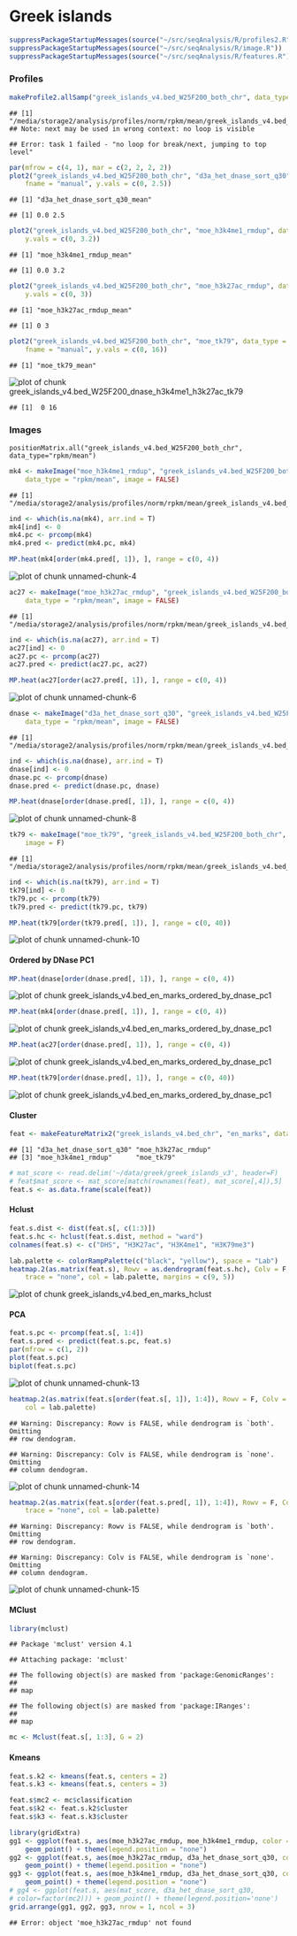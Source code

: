 Greek islands
========================================================


```r
suppressPackageStartupMessages(source("~/src/seqAnalysis/R/profiles2.R"))
suppressPackageStartupMessages(source("~/src/seqAnalysis/R/image.R"))
suppressPackageStartupMessages(source("~/src/seqAnalysis/R/features.R"))
```


### Profiles


```r
makeProfile2.allSamp("greek_islands_v4.bed_W25F200_both_chr", data_type = "rpkm/mean")
```

```
## [1] "/media/storage2/analysis/profiles/norm/rpkm/mean/greek_islands_v4.bed_W25F200_both_chr"
## Note: next may be used in wrong context: no loop is visible
```

```
## Error: task 1 failed - "no loop for break/next, jumping to top level"
```



```r
par(mfrow = c(4, 1), mar = c(2, 2, 2, 2))
plot2("greek_islands_v4.bed_W25F200_both_chr", "d3a_het_dnase_sort_q30", data_type = "rpkm/mean", 
    fname = "manual", y.vals = c(0, 2.5))
```

```
## [1] "d3a_het_dnase_sort_q30_mean"
```

```
## [1] 0.0 2.5
```

```r
plot2("greek_islands_v4.bed_W25F200_both_chr", "moe_h3k4me1_rmdup", data_type = "rpkm/mean", 
    y.vals = c(0, 3.2))
```

```
## [1] "moe_h3k4me1_rmdup_mean"
```

```
## [1] 0.0 3.2
```

```r
plot2("greek_islands_v4.bed_W25F200_both_chr", "moe_h3k27ac_rmdup", data_type = "rpkm/mean", 
    y.vals = c(0, 3))
```

```
## [1] "moe_h3k27ac_rmdup_mean"
```

```
## [1] 0 3
```

```r
plot2("greek_islands_v4.bed_W25F200_both_chr", "moe_tk79", data_type = "rpkm/mean", 
    fname = "manual", y.vals = c(0, 16))
```

```
## [1] "moe_tk79_mean"
```

![plot of chunk greek_islands_v4.bed_W25F200_dnase_h3k4me1_h3k27ac_tk79](figure/greek_islands_v4.bed_W25F200_dnase_h3k4me1_h3k27ac_tk79.png) 

```
## [1]  0 16
```


### Images
```
positionMatrix.all("greek_islands_v4.bed_W25F200_both_chr", data_type="rpkm/mean")
```


```r
mk4 <- makeImage("moe_h3k4me1_rmdup", "greek_islands_v4.bed_W25F200_both_chr", 
    data_type = "rpkm/mean", image = FALSE)
```

```
## [1] "/media/storage2/analysis/profiles/norm/rpkm/mean/greek_islands_v4.bed_W25F200_both_chr/images/moe_h3k4me1_rmdup"
```

```r
ind <- which(is.na(mk4), arr.ind = T)
mk4[ind] <- 0
mk4.pc <- prcomp(mk4)
mk4.pred <- predict(mk4.pc, mk4)
```



```r
MP.heat(mk4[order(mk4.pred[, 1]), ], range = c(0, 4))
```

![plot of chunk unnamed-chunk-4](figure/unnamed-chunk-4.png) 



```r
ac27 <- makeImage("moe_h3k27ac_rmdup", "greek_islands_v4.bed_W25F200_both_chr", 
    data_type = "rpkm/mean", image = FALSE)
```

```
## [1] "/media/storage2/analysis/profiles/norm/rpkm/mean/greek_islands_v4.bed_W25F200_both_chr/images/moe_h3k27ac_rmdup"
```

```r
ind <- which(is.na(ac27), arr.ind = T)
ac27[ind] <- 0
ac27.pc <- prcomp(ac27)
ac27.pred <- predict(ac27.pc, ac27)
```



```r
MP.heat(ac27[order(ac27.pred[, 1]), ], range = c(0, 4))
```

![plot of chunk unnamed-chunk-6](figure/unnamed-chunk-6.png) 



```r
dnase <- makeImage("d3a_het_dnase_sort_q30", "greek_islands_v4.bed_W25F200_both_chr", 
    data_type = "rpkm/mean", image = FALSE)
```

```
## [1] "/media/storage2/analysis/profiles/norm/rpkm/mean/greek_islands_v4.bed_W25F200_both_chr/images/d3a_het_dnase_sort_q30"
```

```r
ind <- which(is.na(dnase), arr.ind = T)
dnase[ind] <- 0
dnase.pc <- prcomp(dnase)
dnase.pred <- predict(dnase.pc, dnase)
```



```r
MP.heat(dnase[order(dnase.pred[, 1]), ], range = c(0, 4))
```

![plot of chunk unnamed-chunk-8](figure/unnamed-chunk-8.png) 



```r
tk79 <- makeImage("moe_tk79", "greek_islands_v4.bed_W25F200_both_chr", data_type = "rpkm/mean", 
    image = F)
```

```
## [1] "/media/storage2/analysis/profiles/norm/rpkm/mean/greek_islands_v4.bed_W25F200_both_chr/images/moe_tk79"
```

```r
ind <- which(is.na(tk79), arr.ind = T)
tk79[ind] <- 0
tk79.pc <- prcomp(tk79)
tk79.pred <- predict(tk79.pc, tk79)
```



```r
MP.heat(tk79[order(tk79.pred[, 1]), ], range = c(0, 40))
```

![plot of chunk unnamed-chunk-10](figure/unnamed-chunk-10.png) 



#### Ordered by DNase PC1

```r
MP.heat(dnase[order(dnase.pred[, 1]), ], range = c(0, 4))
```

![plot of chunk greek_islands_v4.bed_en_marks_ordered_by_dnase_pc1](figure/greek_islands_v4.bed_en_marks_ordered_by_dnase_pc11.png) 

```r
MP.heat(mk4[order(dnase.pred[, 1]), ], range = c(0, 4))
```

![plot of chunk greek_islands_v4.bed_en_marks_ordered_by_dnase_pc1](figure/greek_islands_v4.bed_en_marks_ordered_by_dnase_pc12.png) 

```r
MP.heat(ac27[order(dnase.pred[, 1]), ], range = c(0, 4))
```

![plot of chunk greek_islands_v4.bed_en_marks_ordered_by_dnase_pc1](figure/greek_islands_v4.bed_en_marks_ordered_by_dnase_pc13.png) 

```r
MP.heat(tk79[order(dnase.pred[, 1]), ], range = c(0, 40))
```

![plot of chunk greek_islands_v4.bed_en_marks_ordered_by_dnase_pc1](figure/greek_islands_v4.bed_en_marks_ordered_by_dnase_pc14.png) 


#### Cluster


```r
feat <- makeFeatureMatrix2("greek_islands_v4.bed_chr", "en_marks", data_type = "rpkm/mean")
```

```
## [1] "d3a_het_dnase_sort_q30" "moe_h3k27ac_rmdup"     
## [3] "moe_h3k4me1_rmdup"      "moe_tk79"
```

```r
# mat_score <- read.delim('~/data/greek/greek_islands_v3', header=F)
# feat$mat_score <- mat_score[match(rownames(feat), mat_score[,4]),5]
feat.s <- as.data.frame(scale(feat))
```


#### Hclust

```r
feat.s.dist <- dist(feat.s[, c(1:3)])
feat.s.hc <- hclust(feat.s.dist, method = "ward")
colnames(feat.s) <- c("DHS", "H3K27ac", "H3K4me1", "H3K79me3")
```



```r
lab.palette <- colorRampPalette(c("black", "yellow"), space = "Lab")
heatmap.2(as.matrix(feat.s), Rowv = as.dendrogram(feat.s.hc), Colv = F, dendrogram = "row", 
    trace = "none", col = lab.palette, margins = c(9, 5))
```

![plot of chunk greek_islands_v4.bed_en_marks_hclust](figure/greek_islands_v4.bed_en_marks_hclust.png) 


#### PCA

```r
feat.s.pc <- prcomp(feat.s[, 1:4])
feat.s.pred <- predict(feat.s.pc, feat.s)
par(mfrow = c(1, 2))
plot(feat.s.pc)
biplot(feat.s.pc)
```

![plot of chunk unnamed-chunk-13](figure/unnamed-chunk-13.png) 



```r
heatmap.2(as.matrix(feat.s[order(feat.s[, 1]), 1:4]), Rowv = F, Colv = F, trace = "none", 
    col = lab.palette)
```

```
## Warning: Discrepancy: Rowv is FALSE, while dendrogram is `both'. Omitting
## row dendogram.
```

```
## Warning: Discrepancy: Colv is FALSE, while dendrogram is `none'. Omitting
## column dendogram.
```

![plot of chunk unnamed-chunk-14](figure/unnamed-chunk-14.png) 



```r
heatmap.2(as.matrix(feat.s[order(feat.s.pred[, 1]), 1:4]), Rowv = F, Colv = F, 
    trace = "none", col = lab.palette)
```

```
## Warning: Discrepancy: Rowv is FALSE, while dendrogram is `both'. Omitting
## row dendogram.
```

```
## Warning: Discrepancy: Colv is FALSE, while dendrogram is `none'. Omitting
## column dendogram.
```

![plot of chunk unnamed-chunk-15](figure/unnamed-chunk-15.png) 


#### MClust

```r
library(mclust)
```

```
## Package 'mclust' version 4.1
```

```
## Attaching package: 'mclust'
```

```
## The following object(s) are masked from 'package:GenomicRanges':
## 
## map
```

```
## The following object(s) are masked from 'package:IRanges':
## 
## map
```

```r
mc <- Mclust(feat.s[, 1:3], G = 2)
```


#### Kmeans

```r
feat.s.k2 <- kmeans(feat.s, centers = 2)
feat.s.k3 <- kmeans(feat.s, centers = 3)
```



```r
feat.s$mc2 <- mc$classification
feat.s$k2 <- feat.s.k2$cluster
feat.s$k3 <- feat.s.k3$cluster
```



```r
library(gridExtra)
gg1 <- ggplot(feat.s, aes(moe_h3k27ac_rmdup, moe_h3k4me1_rmdup, color = factor(mc2))) + 
    geom_point() + theme(legend.position = "none")
gg2 <- ggplot(feat.s, aes(moe_h3k27ac_rmdup, d3a_het_dnase_sort_q30, color = factor(mc2))) + 
    geom_point() + theme(legend.position = "none")
gg3 <- ggplot(feat.s, aes(moe_h3k4me1_rmdup, d3a_het_dnase_sort_q30, color = factor(mc2))) + 
    geom_point() + theme(legend.position = "none")
# gg4 <- ggplot(feat.s, aes(mat_score, d3a_het_dnase_sort_q30,
# color=factor(mc2))) + geom_point() + theme(legend.position='none')
grid.arrange(gg1, gg2, gg3, nrow = 1, ncol = 3)
```

```
## Error: object 'moe_h3k27ac_rmdup' not found
```


